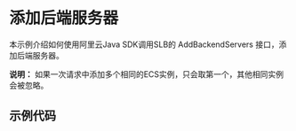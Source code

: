 # 添加后端服务器

本示例介绍如何使用阿里云Java SDK调用SLB的 AddBackendServers 接口，添加后端服务器。

**说明：**
如果一次请求中添加多个相同的ECS实例，只会取第一个，其他相同实例会被忽略。

## 示例代码

```


```